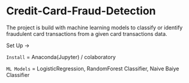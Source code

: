 # Credit-Card-Fraud-Detection

The project is build with machine learning models to classify or identify fraudulent card transactions from a given card transactions data.

Set Up ->

`Install` = Anaconda(Jupyter) / colaboratory

`ML Models` = LogisticRegression, RandomForest Classifier, Naive Baiye Classifier
